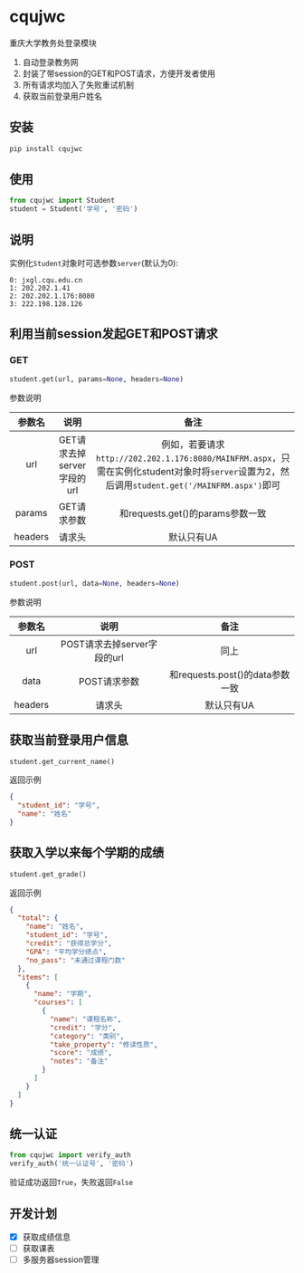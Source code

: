# cqujwc
重庆大学教务处登录模块
1. 自动登录教务网
2. 封装了带session的GET和POST请求，方便开发者使用
3. 所有请求均加入了失败重试机制
4. 获取当前登录用户姓名

## 安装

```bash
pip install cqujwc
```

## 使用

```python
from cqujwc import Student
student = Student('学号', '密码')
```

## 说明

实例化`Student`对象时可选参数`server`(默认为0):

```text
0: jxgl.cqu.edu.cn
1: 202.202.1.41
2: 202.202.1.176:8080
3: 222.198.128.126
```
## 利用当前session发起GET和POST请求

### GET
```python
student.get(url, params=None, headers=None)
```

参数说明

参数名 | 说明 |备注
:---:|:---:|:---:
url | GET请求去掉server字段的url | 例如，若要请求`http://202.202.1.176:8080/MAINFRM.aspx`，只需在实例化student对象时将`server`设置为2，然后调用`student.get('/MAINFRM.aspx')`即可
params | GET请求参数 | 和requests.get()的params参数一致
headers | 请求头 | 默认只有UA

### POST
```python
student.post(url, data=None, headers=None)
```

参数说明

参数名 | 说明 |备注
:---:|:---:|:---:
url | POST请求去掉server字段的url | 同上
data | POST请求参数 | 和requests.post()的data参数一致
headers | 请求头 | 默认只有UA

## 获取当前登录用户信息

```python
student.get_current_name()
```
返回示例
```json
{
  "student_id": "学号",
  "name": "姓名"
}
```

## 获取入学以来每个学期的成绩
```python
student.get_grade()
```
返回示例
```json
{
  "total": {
    "name": "姓名",
    "student_id": "学号",
    "credit": "获得总学分",
    "GPA": "平均学分绩点",
    "no_pass": "未通过课程门数"
  },
  "items": [
    {
      "name": "学期",
      "courses": [
        {
          "name": "课程名称",
          "credit": "学分",
          "category": "类别",
          "take_property": "修读性质",
          "score": "成绩",
          "notes": "备注"
        }
      ]
    }
  ]
}
```

## 统一认证

```python
from cqujwc import verify_auth
verify_auth('统一认证号', '密码')
```

验证成功返回`True`，失败返回`False`

## 开发计划

- [x] 获取成绩信息
- [ ] 获取课表
- [ ] 多服务器session管理
